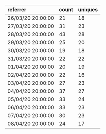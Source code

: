 | referrer          | count | uniques |
| :---------------- | :---- | :------ |
| 26/03/20 20:00:00 | 21    | 18      |
| 27/03/20 20:00:00 | 31    | 23      |
| 28/03/20 20:00:00 | 43    | 28      |
| 29/03/20 20:00:00 | 25    | 20      |
| 30/03/20 20:00:00 | 19    | 18      |
| 31/03/20 20:00:00 | 22    | 22      |
| 01/04/20 20:00:00 | 20    | 19      |
| 02/04/20 20:00:00 | 22    | 16      |
| 03/04/20 20:00:00 | 27    | 23      |
| 04/04/20 20:00:00 | 37    | 27      |
| 05/04/20 20:00:00 | 33    | 24      |
| 06/04/20 20:00:00 | 33    | 23      |
| 07/04/20 20:00:00 | 30    | 23      |
| 08/04/20 20:00:00 | 24    | 17      |
